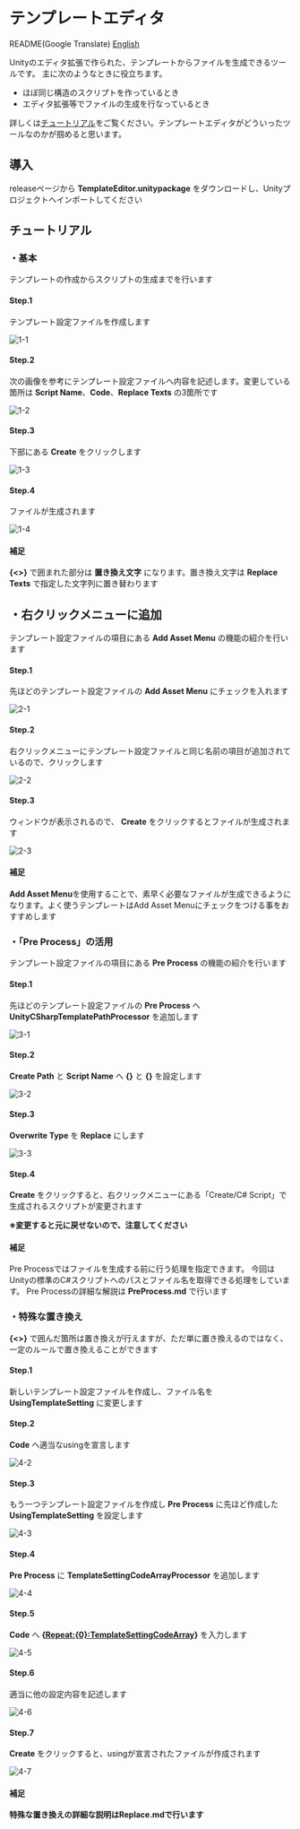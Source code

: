 # テンプレートエディタ

README(Google Translate) [English](https://translate.google.com/translate?hl=&sl=ja&tl=en&u=https://github.com/Tanakancolle/UnityTemplateEditor)

Unityのエディタ拡張で作られた、テンプレートからファイルを生成できるツールです。
主に次のようなときに役立ちます。

- ほぼ同じ構造のスクリプトを作っているとき
- エディタ拡張等でファイルの生成を行なっているとき

詳しくは[チュートリアル](#チュートリアル)をご覧ください。テンプレートエディタがどういったツールなのかが掴めると思います。

## 導入

releaseページから **TemplateEditor.unitypackage** をダウンロードし、Unityプロジェクトへインポートしてください

## チュートリアル
### ・基本
テンプレートの作成からスクリプトの生成までを行います

#### Step.1
テンプレート設定ファイルを作成します

![1-1](https://user-images.githubusercontent.com/18282136/44031010-8f4d93be-9f3d-11e8-843c-f04b7d733136.png)

#### Step.2
次の画像を参考にテンプレート設定ファイルへ内容を記述します。変更している箇所は **Script Name**、**Code**、**Replace Texts** の3箇所です

![1-2](https://user-images.githubusercontent.com/18282136/44250040-c361e180-a22d-11e8-8f3f-9ea08f8e2d80.png)

#### Step.3
下部にある **Create** をクリックします

![1-3](https://user-images.githubusercontent.com/18282136/44031283-6e4cfa14-9f3e-11e8-858b-4e716896f210.png)

#### Step.4
ファイルが生成されます

![1-4](https://user-images.githubusercontent.com/18282136/44031369-be457b90-9f3e-11e8-879e-35d07e5a2333.png)

#### 補足
**{<>}** で囲まれた部分は **置き換え文字** になります。置き換え文字は **Replace Texts** で指定した文字列に置き替わります

## ・右クリックメニューに追加
テンプレート設定ファイルの項目にある **Add Asset Menu** の機能の紹介を行います

#### Step.1
先ほどのテンプレート設定ファイルの **Add Asset Menu** にチェックを入れます

![2-1](https://user-images.githubusercontent.com/18282136/44031619-7fefaca2-9f3f-11e8-950b-558f7b4aa5a0.png)

#### Step.2
右クリックメニューにテンプレート設定ファイルと同じ名前の項目が追加されているので、クリックします

![2-2](https://user-images.githubusercontent.com/18282136/44031738-e921109e-9f3f-11e8-99b0-9907d3bc2005.png)

#### Step.3
ウィンドウが表示されるので、 **Create** をクリックするとファイルが生成されます

![2-3](https://user-images.githubusercontent.com/18282136/44031814-2a8ad06a-9f40-11e8-97be-dcd9c1b32863.png)

#### 補足
**Add Asset Menu**を使用することで、素早く必要なファイルが生成できるようになります。よく使うテンプレートはAdd Asset Menuにチェックをつける事をおすすめします

### ・「Pre Process」の活用
テンプレート設定ファイルの項目にある **Pre Process** の機能の紹介を行います

#### Step.1
先ほどのテンプレート設定ファイルの **Pre Process** へ **UnityCSharpTemplatePathProcessor** を追加します

![3-1](https://user-images.githubusercontent.com/18282136/44032040-ed823536-9f40-11e8-9765-c55683ef197c.png)

#### Step.2
**Create Path** と **Script Name** へ **{<UnityTemplatePath>}** と **{<UnityTemplateName>}** を設定します

![3-2](https://user-images.githubusercontent.com/18282136/44032731-f740d3d2-9f42-11e8-9540-8206bb66f500.gif)

#### Step.3
**Overwrite Type** を **Replace** にします

![3-3](https://user-images.githubusercontent.com/18282136/44034487-2891dd78-9f48-11e8-9fb4-43cb34387b1d.png)

#### Step.4
**Create** をクリックすると、右クリックメニューにある「Create/C# Script」で生成されるスクリプトが変更されます

**※変更すると元に戻せないので、注意してください**

#### 補足
Pre Processではファイルを生成する前に行う処理を指定できます。
今回はUnityの標準のC#スクリプトへのパスとファイル名を取得できる処理をしています。
Pre Processの詳細な解説は **PreProcess.md** で行います

### ・特殊な置き換え
**{<>}** で囲んだ箇所は置き換えが行えますが、ただ単に置き換えるのではなく、一定のルールで置き換えることができます

#### Step.1
新しいテンプレート設定ファイルを作成し、ファイル名を **UsingTemplateSetting** に変更します

#### Step.2
**Code** へ適当なusingを宣言します

![4-2](https://user-images.githubusercontent.com/18282136/44035836-6139ddb2-9f4b-11e8-850a-79310165f6bd.png)

#### Step.3
もう一つテンプレート設定ファイルを作成し **Pre Process** に先ほど作成した **UsingTemplateSetting** を設定します

![4-3](https://user-images.githubusercontent.com/18282136/44035435-786d4704-9f4a-11e8-86bc-bdbd5c89a829.png)

#### Step.4
**Pre Process** に **TemplateSettingCodeArrayProcessor** を追加します

![4-4](https://user-images.githubusercontent.com/18282136/44035613-d9881cd0-9f4a-11e8-8cd3-25cb90220033.png)

#### Step.5
**Code** へ **{<Repeat:{0}:TemplateSettingCodeArray>}** を入力します

![4-5](https://user-images.githubusercontent.com/18282136/44035972-a96560e8-9f4b-11e8-8e3b-07ef8358957e.png)

#### Step.6
適当に他の設定内容を記述します

![4-6](https://user-images.githubusercontent.com/18282136/44036102-fea0e7bc-9f4b-11e8-99ec-064d21b570fd.png)

#### Step.7
**Create** をクリックすると、usingが宣言されたファイルが作成されます

![4-7](https://user-images.githubusercontent.com/18282136/44036259-508be158-9f4c-11e8-80ff-fcd9e9b4238d.png)

#### 補足

**特殊な置き換えの詳細な説明はReplace.mdで行います**

